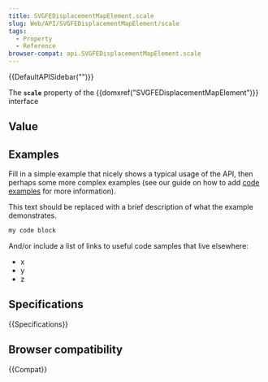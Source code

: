 ```yaml
---
title: SVGFEDisplacementMapElement.scale
slug: Web/API/SVGFEDisplacementMapElement/scale
tags:
  - Property
  - Reference
browser-compat: api.SVGFEDisplacementMapElement.scale
---
```

{{DefaultAPISidebar("")}}

The **`scale`** property of the {{domxref("SVGFEDisplacementMapElement")}} interface 

## Value



## Examples

Fill in a simple example that nicely shows a typical usage of the API, then perhaps some more complex examples (see our guide on how to add [code examples](/en-US/docs/MDN/Contribute/Structures/Code_examples) for more information).

This text should be replaced with a brief description of what the example demonstrates.

```js
my code block
```

And/or include a list of links to useful code samples that live elsewhere:

*   x
*   y
*   z

## Specifications

{{Specifications}}

## Browser compatibility

{{Compat}}



